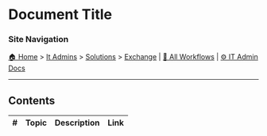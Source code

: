 <!-- description: Documentation about Document Title for Your Organization. -->

# Document Title

### Site Navigation
[🏠 Home](../../../README.md) > [It Admins](../../README.md) > [Solutions](../README.md) > [Exchange](README.md) | [📂 All Workflows](../../../users/users.md) | [⚙ IT Admin Docs](../../../it-admins/README.md)

---

## Contents

| **#** | **Topic** | **Description** | **Link** |
|---|---|---|---|